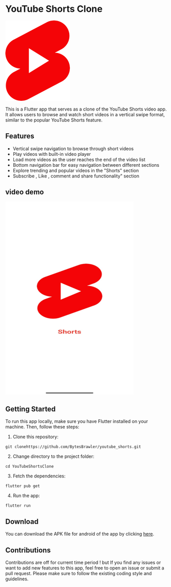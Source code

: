 <h1>YouTube Shorts Clone</h1>

<img src="https://raw.githubusercontent.com/BytesBrawler/images/main/download.png"  alt="logo">

<p>This is a Flutter app that serves as a clone of the YouTube Shorts video app. It allows users to browse and watch short videos in a vertical swipe format, similar to the popular YouTube Shorts feature.</p>

<h2>Features</h2>

<ul>
  <li>Vertical swipe navigation to browse through short videos</li>
  <li>Play videos with built-in video player</li>
  <li>Load more videos as the user reaches the end of the video list</li>
  <li>Bottom navigation bar for easy navigation between different sections</li>
  <li>Explore trending and popular videos in the "Shorts" section</li>
  <li>Subscribe , Like , comment and share functionality" section</li>
  
 
</ul>

<h2>video demo </h2>

<a href="https://www.youtube.com/watch?v=Gk-SHe_ZThc">
  <img src="https://raw.githubusercontent.com/BytesBrawler/images/main/image.jpeg" alt="Video Demo" width="400" height="600">
</a>





<h2>Getting Started</h2>

<p>To run this app locally, make sure you have Flutter installed on your machine. Then, follow these steps:</p>

<ol>
  <li>Clone this repository:</li>
</ol>

<pre><code>git clonehttps://github.com/BytesBrawler/youtube_shorts.git
</code></pre>

<ol start="2">
  <li>Change directory to the project folder:</li>
</ol>

<pre><code>cd YouTubeShortsClone
</code></pre>

<ol start="3">
  <li>Fetch the dependencies:</li>
</ol>

<pre><code>flutter pub get
</code></pre>

<ol start="4">
  <li>Run the app:</li>
</ol>

<pre><code>flutter run
</code></pre>

<h2>Download</h2>

<p>You can download the APK file for android  of the app by clicking <a href="https://drive.google.com/file/d/1i_taOEBUjI5BYubzgmy_bHhg0xlRP791/view?usp=share_link">here</a>.</p>

<h2>Contributions</h2>

<p>Contributions are off for current time period ! but  If you find any issues or want to add new features to this app, feel free to open an issue or submit a pull request. Please make sure to follow the existing coding style and guidelines.</p>


